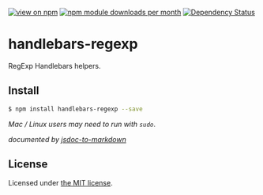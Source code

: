 [![view on npm](http://img.shields.io/npm/v/handlebars-regexp.svg)](https://www.npmjs.org/package/handlebars-regexp)
[![npm module downloads per month](http://img.shields.io/npm/dm/handlebars-regexp.svg)](https://www.npmjs.org/package/handlebars-regexp)
[![Dependency Status](https://david-dm.org/75lb/handlebars-regexp.svg)](https://david-dm.org/75lb/handlebars-regexp)

# handlebars-regexp
RegExp Handlebars helpers.

## Install
```sh
$ npm install handlebars-regexp --save
```
*Mac / Linux users may need to run with `sudo`*.

*documented by [jsdoc-to-markdown](https://github.com/75lb/jsdoc-to-markdown)*

## License

Licensed under [the MIT license](https://opensource.org/licenses/MIT).
